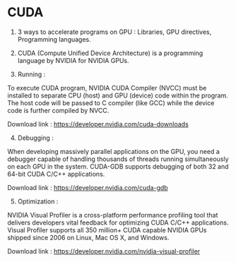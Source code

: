 # CUDA


1) 3 ways to accelerate programs on GPU : Libraries, GPU directives, Programming languages.

2) CUDA (Compute Unified Device Architecture) is a programming language by NVIDIA for NVIDIA GPUs. 

3) Running : 

To execute CUDA program, NVIDIA CUDA Compiler (NVCC) must be installed to separate CPU (host) and GPU (device) code within the program. The host code will be passed to C compiler (like GCC) while the device code is further compiled by NVCC. 

Download link : https://developer.nvidia.com/cuda-downloads

4) Debugging :

When developing massively parallel applications on the GPU, you need a debugger capable of handling thousands of threads running simultaneously on each GPU in the system. CUDA-GDB supports debugging of both 32 and 64-bit CUDA C/C++ applications. 

Download link : https://developer.nvidia.com/cuda-gdb

5) Optimization : 

NVIDIA Visual Profiler is a cross-platform performance profiling tool that delivers developers vital feedback for optimizing CUDA C/C++ applications. Visual Profiler supports all 350 million+ CUDA capable NVIDIA GPUs shipped since 2006 on Linux, Mac OS X, and Windows.

Download link : https://developer.nvidia.com/nvidia-visual-profiler
